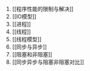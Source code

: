 1. [[程序性能的限制与解决]]
2. [[IO模型]]
3. [[进程]]
4. [[线程]]
5. [[线程模型]]
6. [[同步与异步]]
7. [[阻塞和非阻塞]]
8. [[同步异步与阻塞非阻塞对比]]